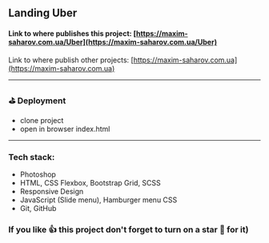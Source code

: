 ## Landing Uber

#### Link to where publishes this project: [https://maxim-saharov.com.ua/Uber](https://maxim-saharov.com.ua/Uber)

Link to where publish other projects: [https://maxim-saharov.com.ua](https://maxim-saharov.com.ua)

[//]: <> (This is a comment, it will not be included)

***

### ⛳️ Deployment

* clone project
* open in browser index.html

***

### Tech stack:

* Photoshop
* HTML, CSS Flexbox, Bootstrap Grid, SCSS
* Responsive Design
* JavaScript (Slide menu), Hamburger menu CSS
* Git, GitHub

### If you like 👍 this project don't forget to turn on a star 💛 for it)
